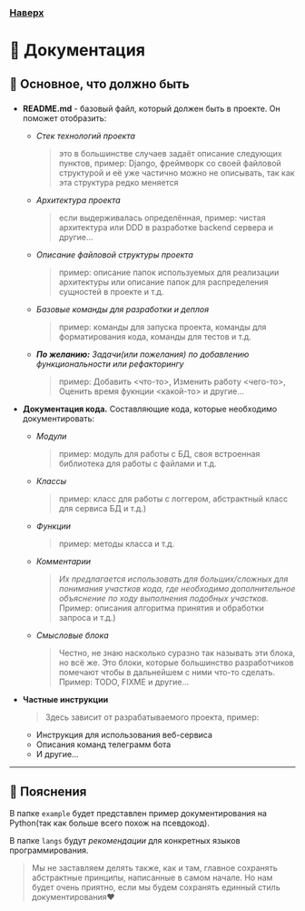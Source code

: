 ### [Наверх](../)

# 📁 Документация
## 🧰 Основное, что должно быть
### 

- **README.md** - базовый файл, который должен быть в проекте. Он поможет отобразить:
    - *Стек технологий проекта*
        > это в большинстве случаев задаёт описание следующих пунктов, пример: Django, фреймворк со своей файловой структурой и её уже частично можно не описывать, так как эта структура редко меняется
    - *Архитектура проекта*
        > если выдерживалась определённая, пример: чистая архитектура или DDD в разработке backend сервера и другие…
    - *Описание файловой структуры проекта*
        > пример: описание папок используемых для реализации архитектуры или описание папок для распределения сущностей в проекте и т.д.
    - *Базовые команды для разработки и деплоя*
        > пример: команды для запуска проекта, команды для форматирования кода, команды для тестов и т.д.
    - ***По желанию:** 
    Задачи(или пожелания) по добавлению функциональности или рефакторингу*
        > пример: Добавить <что-то>, Изменить работу <чего-то>, Оценить время фукнции <какой-то> и другие…

- **Документация кода.** Составляющие кода, которые необходимо документировать:
    - _Модули_
        > пример: модуль для работы с БД, своя встроенная библиотека для работы с файлами и т.д.

    - _Классы_
        > пример: класс для работы с логгером, абстрактный класс для сервиса БД и т.д.)

    - _Функции_
        > пример: методы класса и т.д.

    - _Комментарии_
        > *Их предлагается использовать для больших/сложных для понимания участков кода, где необходимо дополнительное объяснение по ходу выполнения подобных участков.* Пример: описания алгоритма принятия и обработки запроса и т.д.)

    - _Смысловые блока_
        > Честно, не знаю насколько суразно так называть эти блока, но всё же. Это блоки, которые большинство разработчиков помечают чтобы в дальнейшем с ними что-то сделать. Пример: TODO, FIXME и другие…
- **Частные инструкции**
  > Здесь зависит от разрабатываемого проекта, пример:
    - Инструкция для использования веб-сервиса
    - Описания команд телеграмм бота
    - И другие…
---
## 📝 Пояснения
В папке `example` будет представлен пример документирования на Python(так как больше всего похож на псевдокод).

В папке `langs` будут _рекомендации_ для конкретных языков программирования.

> Мы не заставляем делять также, как и там, главное сохранять абстрактные принципы, написанные в самом начале.
Но нам будет очень приятно, если мы будем сохранять единный стиль документирования❤️